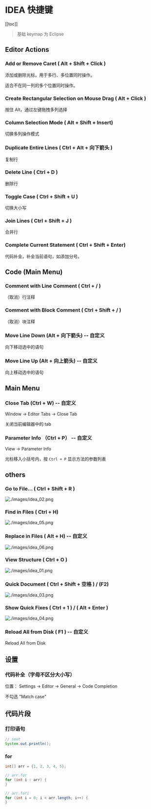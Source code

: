 # IDEA 快捷键

[[toc]]

>基础 keymap 为 Eclipse

## Editor Actions

### Add or Remove Caret ( Alt + Shift + Click )

添加或删除光标，用于多行、多位置同时操作。

适合不在同一列的多个位置同时操作。

### Create Rectangular Selection on Mouse Drag ( Alt + Click )

按住 Alt，通过左键拖拽多列选择

### Column Selection Mode ( Alt + Shift + Insert)

切换多列操作模式

### Duplicate Entire Lines ( Ctrl + Alt + 向下箭头 )

复制行

### Delete Line ( Ctrl + D )

删除行

### Toggle Case ( Ctrl + Shift + U )

切换大小写

### Join Lines ( Ctrl + Shift + J )

合并行

### Complete Current Statement ( Ctrl + Shift + Enter)

代码补全，补全当前语句，如添加分号。

## Code (Main Menu)

### Comment with Line Comment ( Ctrl + / )

（取消）行注释

### Comment with Block Comment ( Ctrl + Shift + / )

（取消）块注释

### Move Line Down (Alt + 向下箭头) -- 自定义

向下移动选中的语句

### Move Line Up (Alt + 向上箭头) -- 自定义

向上移动选中的语句

## Main Menu

### Close Tab (Ctrl + W) -- 自定义

Window -> Editor Tabs -> Close Tab

关闭当前编辑器中的 tab

### Parameter Info （Ctrl + P） -- 自定义

View -> Parameter Info

光标移入小括号内，按 `Ctrl + P` 显示方法的参数列表

## others

### Go to File... ( Ctrl + Shift + R )

![./images/idea_02.png](./images/idea_02.png)

### Find in Files ( Ctrl + H)

![./images/idea_05.png](./images/idea_05.png)

### Replace in Files ( Alt + H) -- 自定义

![./images/idea_06.png](./images/idea_06.png)

### View Structure ( Ctrl + O )

![./images/idea_01.png](./images/idea_01.png)

### Quick Document ( Ctrl + Shift + 空格 ) / (F2)

![./images/idea_03.png](./images/idea_03.png)

### Show Quick Fixes ( Ctrl + 1 ) / ( Alt + Enter )

![./images/idea_04.png](./images/idea_04.png)

### Reload All from Disk ( F1 ) -- 自定义

Reload All from Disk

## 设置

### 代码补全（字母不区分大小写）

位置： Settings -> Editor -> General -> Code Completion

不勾选 "Match case"

## 代码片段

### 打印语句

```java
// sout
System.out.println();
```

### for

```java
int[] arr = {1, 2, 3, 4, 5};

// arr.for
for (int i : arr) {
}

// arr.fori
for (int i = 0; i < arr.length; i++) {
}
```